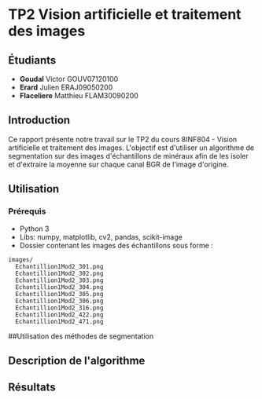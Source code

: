 # TP2 Vision artificielle et traitement des images

## Étudiants
- **Goudal** Victor GOUV07120100
- **Erard** Julien ERAJ09050200
- **Flaceliere** Matthieu FLAM30090200

## Introduction

Ce rapport présente notre travail sur le TP2 du cours 8INF804 - Vision artificielle et traitement des images. L'objectif est d'utiliser un algorithme de segmentation sur des images d'échantillons de minéraux afin de les isoler et d'extraire la moyenne sur chaque canal BGR de l'image d'origine. 

## Utilisation

### Prérequis
- Python 3
- Libs: numpy, matplotlib, cv2, pandas, scikit-image
- Dossier contenant les images des échantillons sous forme :
```
images/
  Echantillion1Mod2_301.png
  Echantillion1Mod2_302.png
  Echantillion1Mod2_303.png
  Echantillion1Mod2_304.png
  Echantillion1Mod2_305.png
  Echantillion1Mod2_306.png
  Echantillion1Mod2_316.png
  Echantillion1Mod2_422.png
  Echantillion1Mod2_471.png
```
##Utilisation des méthodes de segmentation


## Description de l'algorithme


## Résultats
